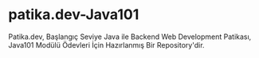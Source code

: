 # patika.dev-Java101
Patika.dev, Başlangıç Seviye Java ile Backend Web Development Patikası, Java101 Modülü Ödevleri İçin Hazırlanmış Bir Repository'dir.

